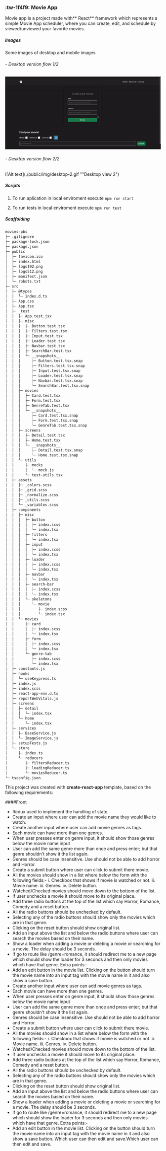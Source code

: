 ### :tw-1f4f9: Movie App

Movie app is a project made with** React** framework which represents a simple Movie App scheduler, where you can create, edit, and schedule by viewed/unviewed your favorite movies.

##### Images

Some images of desktop and mobile images

###### - Desktop version flow 1/2

![Alt text](./public/img/desktop-1.gif "Desktop view 1")

###### - Desktop version flow 2/2

![Alt text](./public/img/desktop-2.gif ""Desktop view 2")

##### Scripts

1. To run aplication in local enviroment execute `npm run start`

2. To run tests in local enviroment execute `npm run test`

##### Scaffolding

```
movies-pbs
├─ .gitignore
├─ package-lock.json
├─ package.json
├─ public
│  ├─ favicon.ico
│  ├─ index.html
│  ├─ logo192.png
│  ├─ logo512.png
│  ├─ manifest.json
│  └─ robots.txt
├─ src
│  ├─ @types
│  │  └─ index.d.ts
│  ├─ App.css
│  ├─ App.tsx
│  ├─ _test
│  │  ├─ App.test.jsx
│  │  ├─ misc
│  │  │  ├─ Button.test.tsx
│  │  │  ├─ Filters.test.tsx
│  │  │  ├─ Input.test.tsx
│  │  │  ├─ Loader.test.tsx
│  │  │  ├─ Navbar.test.tsx
│  │  │  ├─ SearchBar.test.tsx
│  │  │  └─ __snapshots__
│  │  │     ├─ Button.test.tsx.snap
│  │  │     ├─ Filters.test.tsx.snap
│  │  │     ├─ Input.test.tsx.snap
│  │  │     ├─ Loader.test.tsx.snap
│  │  │     ├─ Navbar.test.tsx.snap
│  │  │     └─ SearchBar.test.tsx.snap
│  │  ├─ movies
│  │  │  ├─ Card.test.tsx
│  │  │  ├─ Form.test.tsx
│  │  │  ├─ GenreTab.test.tsx
│  │  │  └─ __snapshots__
│  │  │     ├─ Card.test.tsx.snap
│  │  │     ├─ Form.test.tsx.snap
│  │  │     └─ GenreTab.test.tsx.snap
│  │  ├─ screens
│  │  │  ├─ Detail.test.tsx
│  │  │  ├─ Home.test.tsx
│  │  │  └─ __snapshots__
│  │  │     ├─ Detail.test.tsx.snap
│  │  │     └─ Home.test.tsx.snap
│  │  └─ utils
│  │     ├─ mocks
│  │     │  └─ mock.js
│  │     └─ test-utils.tsx
│  ├─ assets
│  │  ├─ _colors.scss
│  │  ├─ _grid.scss
│  │  ├─ _normalize.scss
│  │  ├─ _utils.scss
│  │  └─ _variables.scss
│  ├─ components
│  │  ├─ misc
│  │  │  ├─ button
│  │  │  │  ├─ index.scss
│  │  │  │  └─ index.tsx
│  │  │  ├─ filters
│  │  │  │  └─ index.tsx
│  │  │  ├─ input
│  │  │  │  ├─ index.scss
│  │  │  │  └─ index.tsx
│  │  │  ├─ loader
│  │  │  │  ├─ index.scss
│  │  │  │  └─ index.tsx
│  │  │  ├─ navbar
│  │  │  │  └─ index.tsx
│  │  │  ├─ search-bar
│  │  │  │  ├─ index.scss
│  │  │  │  └─ index.tsx
│  │  │  └─ skeletons
│  │  │     └─ movie
│  │  │        ├─ index.scss
│  │  │        └─ index.tsx
│  │  └─ movies
│  │     ├─ card
│  │     │  ├─ index.scss
│  │     │  └─ index.tsx
│  │     ├─ form
│  │     │  ├─ index.scss
│  │     │  └─ index.tsx
│  │     └─ genre-tab
│  │        ├─ index.scss
│  │        └─ index.tsx
│  ├─ constants.js
│  ├─ hooks
│  │  └─ useKeypress.ts
│  ├─ index.js
│  ├─ index.scss
│  ├─ react-app-env.d.ts
│  ├─ reportWebVitals.js
│  ├─ screens
│  │  ├─ detail
│  │  │  └─ index.tsx
│  │  └─ home
│  │     └─ index.tsx
│  ├─ services
│  │  ├─ BaseService.js
│  │  └─ ImageService.js
│  ├─ setupTests.js
│  └─ store
│     ├─ index.ts
│     └─ reducers
│        ├─ filtersReducer.ts
│        ├─ loadingReducer.ts
│        └─ moviesReducer.ts
└─ tsconfig.json
```

This project was created with **create-react-app** template, based on the following requirements:

####Front

- Redux used to implement the handling of state.
- Create an input where user can add the movie name they would like to watch.
- Create another input where user can add movie genres as tags.
- Each movie can have more than one genres.
- When user presses enter on genre input, it should show those genres below the
  movie name input
- User can add the same genre more than once and press enter; but that genre
  shouldn't show it the list again.
- Genres should be case insensitive. Use should not be able to add horror and Horror.
- Create a submit button where user can click to submit there movie.
- All the movies should show in a list where below the form with the following fields:-
  i. Checkbox that shows if movie is watched or not.
  ii. Movie name.
  iii. Genres.
  iv. Delete button.
- Watched/Checked movies should move down to the bottom of the list.
- If user unchecks a movie it should move to its original place.
- Add three radio buttons at the top of the list which say Horror, Romance, Comedy
  and a reset button.
- All the radio buttons should be unchecked by default.
- Selecting any of the radio buttons should show only the movies which are in that
  genre.
- Clicking on the reset button should show original list.
- Add an input above the list and below the radio buttons where user can search the
  movies based on their name.
- Show a loader when adding a movie or deleting a movie or searching for a movie.
  The delay should be 3 seconds.
- If go to route like /genre=romance, it should redirect me to a new page which
  should show the loader for 3 seconds and then only movies which have that genre.
  Extra points:-
- Add an edit button in the movie list. Clicking on the button should turn the movie
  name into an input tag with the movie name in it and also show a save button.
- Create another input where user can add movie genres as tags.
- Each movie can have more than one genres.
- When user presses enter on genre input, it should show those genres below the
  movie name input
- User can add the same genre more than once and press enter; but that genre
  shouldn't show it the list again.
- Genres should be case insensitive. Use should not be able to add horror and Horror.
- Create a submit button where user can click to submit there movie.
- All the movies should show in a list where below the form with the following fields:-
  i. Checkbox that shows if movie is watched or not.
  ii. Movie name.
  iii. Genres.
  iv. Delete button.
- Watched/Checked movies should move down to the bottom of the list.
- If user unchecks a movie it should move to its original place.
- Add three radio buttons at the top of the list which say Horror, Romance, Comedy
  and a reset button.
- All the radio buttons should be unchecked by default.
- Selecting any of the radio buttons should show only the movies which are in that
  genre.
- Clicking on the reset button should show original list.
- Add an input above the list and below the radio buttons where user can search the
  movies based on their name.
- Show a loader when adding a movie or deleting a movie or searching for a movie.
  The delay should be 3 seconds.
- If go to route like /genre=romance, it should redirect me to a new page which
  should show the loader for 3 seconds and then only movies which have that genre.
  Extra points:-
- Add an edit button in the movie list. Clicking on the button should turn the movie
  name into an input tag with the movie name in it and also show a save button.
  Which user can then edit and save.Which user can then edit and save.
